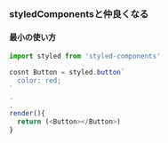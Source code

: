 ### styledComponentsと仲良くなる

#### 最小の使い方

```js
import styled from 'styled-components'

cosnt Button = styled.button`
  color: red;
`
.
.
render(){
  return (<Button></Button>)
}

```


